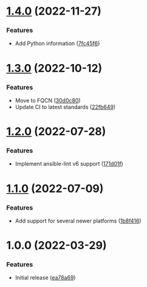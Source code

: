 # [1.4.0](https://github.com/de-it-krachten/ansible-role-showinfo/compare/v1.3.0...v1.4.0) (2022-11-27)


### Features

* Add Python information ([7fc45f6](https://github.com/de-it-krachten/ansible-role-showinfo/commit/7fc45f61b1b07651d3c0779f8b11fdcaa7560f7b))

# [1.3.0](https://github.com/de-it-krachten/ansible-role-showinfo/compare/v1.2.0...v1.3.0) (2022-10-12)


### Features

* Move to FQCN ([30d0c80](https://github.com/de-it-krachten/ansible-role-showinfo/commit/30d0c8003808c5a514466cfe7d99adb4df8db898))
* Update CI to latest standards ([22fb649](https://github.com/de-it-krachten/ansible-role-showinfo/commit/22fb649a9abd3ca927c2956acce3505388e3f33a))

# [1.2.0](https://github.com/de-it-krachten/ansible-role-showinfo/compare/v1.1.0...v1.2.0) (2022-07-28)


### Features

* Implement ansible-lint v6 support ([171d01f](https://github.com/de-it-krachten/ansible-role-showinfo/commit/171d01f05b6d17e1786731bc8b87d3a812be5db7))

# [1.1.0](https://github.com/de-it-krachten/ansible-role-showinfo/compare/v1.0.0...v1.1.0) (2022-07-09)


### Features

* Add support for several newer platforms ([1b8f416](https://github.com/de-it-krachten/ansible-role-showinfo/commit/1b8f416e9ca89331bbb149410cf8475624e5bf33))

# 1.0.0 (2022-03-29)


### Features

* Initial release ([ea78a69](https://github.com/de-it-krachten/ansible-role-showinfo/commit/ea78a6900ffb84a7caec29481295c40d16d7327a))
